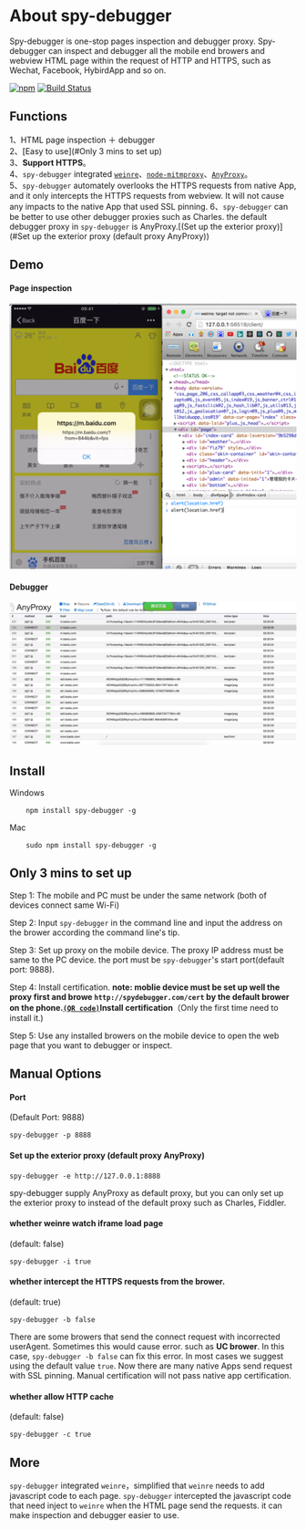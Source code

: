 About spy-debugger
==========
Spy-debugger is one-stop pages inspection and debugger proxy. Spy-debugger can inspect and debugger all the mobile end browers and webview HTML page within the request of HTTP and HTTPS, such as Wechat, Facebook, HybirdApp and so on.  

[![npm](https://img.shields.io/npm/dt/spy-debugger.svg)](https://www.npmjs.com/package/spy-debugger)
[![Build Status](https://travis-ci.org/wuchangming/spy-debugger.svg?branch=master)](https://travis-ci.org/wuchangming/spy-debugger)  

Functions
------------
1、HTML page inspection ＋ debugger  
2、[Easy to use](#Only 3 mins to set up)   
3、**Support HTTPS**。  
4、`spy-debugger` integrated [`weinre`](http://people.apache.org/~pmuellr/weinre/docs/latest/)、[`node-mitmproxy`](https://github.com/wuchangming/node-mitmproxy)、[`AnyProxy`](https://github.com/alibaba/anyproxy)。  
5、`spy-debugger` automately overlooks the HTTPS requests from native App, and it only intercepts the HTTPS requests from webview. It will not cause any impacts to the native App that used SSL pinning. 
6、`spy-debugger` can be better to use other debugger proxies such as Charles. the default debugger proxy in `spy-debugger` is AnyProxy.[(Set up the exterior proxy)](#Set up the exterior proxy (default proxy AnyProxy))  


Demo
------------
#### Page inspection
<img src="demo/img/demo.png" width="650px" />

#### Debugger 
<img src="demo/img/AnyProxy.jpg" width="650px" />

Install
------------
Windows 
```
    npm install spy-debugger -g
```

Mac 
```
    sudo npm install spy-debugger -g
```

## Only 3 mins to set up

Step 1: The mobile and PC must be under the same network (both of devices connect same Wi-Fi)

Step 2: Input `spy-debugger` in the command line and input the address on the brower according the command line's tip.

Step 3: Set up proxy on the mobile device. The proxy IP address must be same to the PC device. the port must be `spy-debugger`'s start port(default port: 9888).

Step 4: Install certification. **note: moblie device must be set up well the proxy first and browe `http://spydebugger.com/cert` by the default brower on the phone.[`(QR code)`](demo/img/QRCodeForCert.png)Install certification**（Only the first time need to install it.)

Step 5: Use any installed browers on the mobile device to open the web page that you want to debugger or inspect.

Manual Options
------------
#### Port
(Default Port: 9888)
```
spy-debugger -p 8888
```

#### Set up the exterior proxy (default proxy AnyProxy)
```
spy-debugger -e http://127.0.0.1:8888
```
spy-debugger supply AnyProxy as default proxy, but you can only set up the exterior proxy to instead of the default proxy such as Charles, Fiddler.

#### whether weinre watch iframe load page
(default: false)
```
spy-debugger -i true
```

#### whether intercept the HTTPS requests from the brower.
(default: true)
```
spy-debugger -b false
```
There are some browers that send the connect request with incorrected userAgent. Sometimes this would cause error. such as **UC brower**. In this case, `spy-debugger -b false` can fix this error. In most cases we suggest using the default value `true`. Now there are many native Apps send request with SSL pinning. Manual certification will not pass native app certification.


#### whether allow HTTP cache
(default: false)
```
spy-debugger -c true
```

More
------------
`spy-debugger` integrated `weinre`，simplified that `weinre` needs to add javascript code to each page. `spy-debugger` intercepted the javascript code that need inject to `weinre` when the HTML page send the requests. it can make inspection and debugger easier to use.
